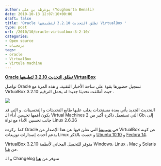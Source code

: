 ```yaml
---
author: يوغرطة بن علي (Youghourta Benali)
date: 2010-10-13 12:07:10+00:00
draft: false
title: 'Oracle تطلق التحديث 3.2.10 لتطبيقها VirtualBox '
type: post
url: /2010/10/oracle-virtualbox-3-2-10/
categories:
- Open source
- برمجيات
tags:
- oracle
- VirtualBox
- Virtula machine
---
```


**[Oracle تطلق التحديث 3.2.10 لتطبيقها VirtualBox](http://www.it-scoop.com/2010/10/oracle-virtualbox-3-2-10/)**




تواصل Oracle تسجيل حضورها بقوة على ساحة الأخبار التقنية، و هذه المرة مع VirtualBox حيث أطلقت تحديثا جديدا له يحمل الترقيم 3.2.10 .




[![](http://www.it-scoop.com/wp-content/uploads/2010/10/oracle-virtualbox.png)
](http://www.it-scoop.com/2010/10/oracle-virtualbox-3-2-10/)


التحديث الجديد يأتي بعدة مستجدات يغلب عليها طابع التحديثات و التحسينات، و التي قد يكون أهمها تحسين أداء الـ Virtual Machines التي تستعمل ذاكرة أكبر من 2 Gb، إلى جانب تحسين الأداء مع نواة Linux 2.6.36

كما  ركزت Oracle في [تدوينتها](http://blogs.oracle.com/virtualization/2010/10/oracle_vm_virtualbox_3210_rele.html) التي تعلن فيها عن هذا الإصدار من VirtualBox عن كونه يدعم أحدث إصدارات توزيعات Linux و خصت بالذكر [Ubuntu 10.10](http://www.it-scoop.com/tag/ubuntu/) و [Fedora 14](http://www.it-scoop.com/tag/fedora/).

VirtualBox 3.2.10 متوفر للتحميل المجاني لأنظمة Windows، Linux ، Mac و Solaris من [هنا](http://www.virtualbox.org/wiki/Downloads).

و الـ Changelog متوفر من [هنا](http://www.virtualbox.org/wiki/Changelog)
